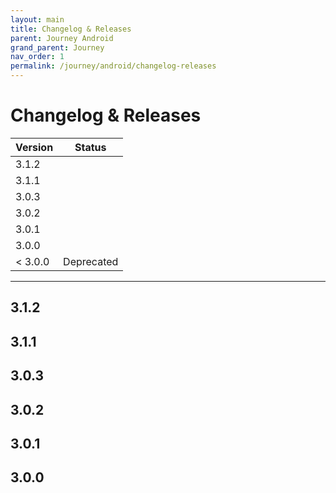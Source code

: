 ```yaml
---
layout: main
title: Changelog & Releases
parent: Journey Android
grand_parent: Journey
nav_order: 1
permalink: /journey/android/changelog-releases
---
```


# Changelog & Releases

| Version | Status |
| --- | --- |
| 3.1.2 |  |
| 3.1.1 |  |
| 3.0.3 |  |
| 3.0.2 |  |
| 3.0.1 |  |
| 3.0.0 |  |
| < 3.0.0 | <label class="label label-red">Deprecated</label> |

---

## 3.1.2

## 3.1.1

## 3.0.3

## 3.0.2

## 3.0.1

## 3.0.0